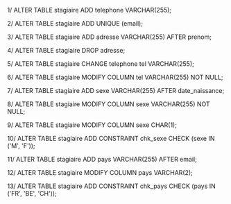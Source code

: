 1/
ALTER TABLE stagiaire ADD telephone VARCHAR(255);

2/
ALTER TABLE stagiaire ADD UNIQUE (email);

3/
ALTER TABLE stagiaire ADD adresse VARCHAR(255) AFTER prenom;

4/
ALTER TABLE stagiaire DROP adresse;

5/
ALTER TABLE stagiaire CHANGE telephone tel VARCHAR(255);

6/
ALTER TABLE stagiaire MODIFY COLUMN tel VARCHAR(255) NOT NULL;

7/
ALTER TABLE stagiaire ADD sexe VARCHAR(255) AFTER date_naissance;

8/
ALTER TABLE stagiaire MODIFY COLUMN sexe VARCHAR(255) NOT NULL;

9/
ALTER TABLE stagiaire MODIFY COLUMN sexe CHAR(1);

10/
ALTER TABLE stagiaire ADD CONSTRAINT chk_sexe CHECK (sexe IN ('M', 'F'));

11/
ALTER TABLE stagiaire ADD pays VARCHAR(255) AFTER email;

12/
ALTER TABLE stagiaire MODIFY COLUMN pays VARCHAR(2);

13/
ALTER TABLE stagiaire ADD CONSTRAINT chk_pays CHECK (pays IN ('FR', 'BE', 'CH'));
